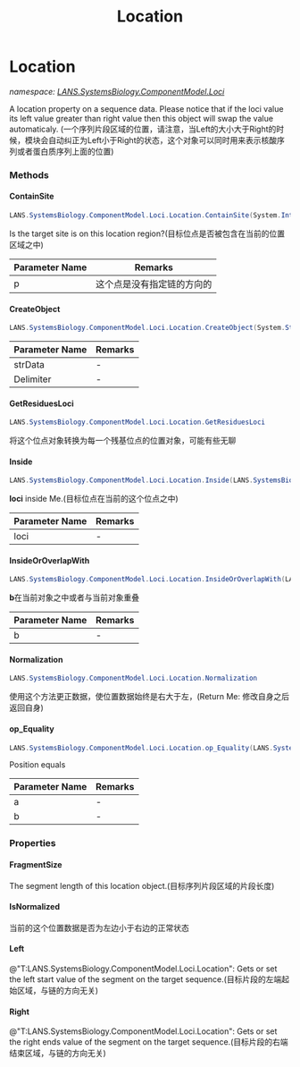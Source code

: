﻿---
title: Location
---

# Location
_namespace: [LANS.SystemsBiology.ComponentModel.Loci](N-LANS.SystemsBiology.ComponentModel.Loci.html)_

A location property on a sequence data. Please notice that if the loci value its left value greater than right value then this object will swap the value automaticaly.
 (一个序列片段区域的位置，请注意，当Left的大小大于Right的时候，模块会自动纠正为Left小于Right的状态，这个对象可以同时用来表示核酸序列或者蛋白质序列上面的位置)



### Methods

#### ContainSite
```csharp
LANS.SystemsBiology.ComponentModel.Loci.Location.ContainSite(System.Int32)
```
Is the target site is on this location region?(目标位点是否被包含在当前的位置区域之中)

|Parameter Name|Remarks|
|--------------|-------|
|p|这个点是没有指定链的方向的|


#### CreateObject
```csharp
LANS.SystemsBiology.ComponentModel.Loci.Location.CreateObject(System.String,System.String)
```


|Parameter Name|Remarks|
|--------------|-------|
|strData|-|
|Delimiter|-|


#### GetResiduesLoci
```csharp
LANS.SystemsBiology.ComponentModel.Loci.Location.GetResiduesLoci
```
将这个位点对象转换为每一个残基位点的位置对象，可能有些无聊

#### Inside
```csharp
LANS.SystemsBiology.ComponentModel.Loci.Location.Inside(LANS.SystemsBiology.ComponentModel.Loci.Location,System.Int32)
```
**loci** inside Me.(目标位点在当前的这个位点之中)

|Parameter Name|Remarks|
|--------------|-------|
|loci|-|


#### InsideOrOverlapWith
```csharp
LANS.SystemsBiology.ComponentModel.Loci.Location.InsideOrOverlapWith(LANS.SystemsBiology.ComponentModel.Loci.Location,System.Int32)
```
**b**在当前对象之中或者与当前对象重叠

|Parameter Name|Remarks|
|--------------|-------|
|b|-|


#### Normalization
```csharp
LANS.SystemsBiology.ComponentModel.Loci.Location.Normalization
```
使用这个方法更正数据，使位置数据始终是右大于左，(Return Me: 修改自身之后返回自身)

#### op_Equality
```csharp
LANS.SystemsBiology.ComponentModel.Loci.Location.op_Equality(LANS.SystemsBiology.ComponentModel.Loci.Location,LANS.SystemsBiology.ComponentModel.Loci.Location)
```
Position equals

|Parameter Name|Remarks|
|--------------|-------|
|a|-|
|b|-|



### Properties

#### FragmentSize
The segment length of this location object.(目标序列片段区域的片段长度)
#### IsNormalized
当前的这个位置数据是否为左边小于右边的正常状态
#### Left
@"T:LANS.SystemsBiology.ComponentModel.Loci.Location": Gets or set the left start value of the segment on the target sequence.(目标片段的左端起始区域，与链的方向无关)
#### Right
@"T:LANS.SystemsBiology.ComponentModel.Loci.Location": Gets or set the right ends value of the segment on the target sequence.(目标片段的右端结束区域，与链的方向无关)
